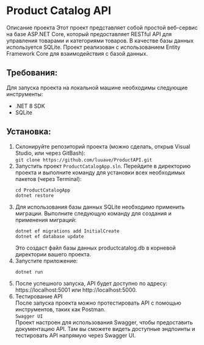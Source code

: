 # Product Catalog API

Описание проекта
Этот проект представляет собой простой веб-сервис на базе ASP.NET Core, который предоставляет RESTful API для управления товарами и категориями товаров. В качестве базы данных используется SQLite. Проект реализован с использованием Entity Framework Core для взаимодействия с базой данных.

## Требования:
Для запуска проекта на локальной машине необходимы следующие инструменты:
- .NET 8 SDK
- SQLite

## Установка:
1. Cклонируйте репозиторий проекта (можно сделать, открыв Visual Studio, или через GitBash):  
   `git clone https://github.com/luuave/ProductAPI.git`
2. Запустить проект `ProductCatalogApp.sln`. Перейдите в директорию проекта и выполните команду для установки всех необходимых пакетов (через Terminal):  
    ```
    cd ProductCatalogApp  
    dotnet restore
    ```  
3. Для использования базы данных SQLite необходимо применить миграции. Выполните следующую команду для создания и применения миграций:  
   ```
   dotnet ef migrations add InitialCreate  
   dotnet ef database update
   ```
   Это создаст файл базы данных productcatalog.db в корневой директории вашего проекта.  
5. Запустите приложение:  
   ```
   dotnet run
   ```
7. После успешного запуска, API будет доступно по адресу: https://localhost:5001 или http://localhost:5000.
8. Тестирование API  
После запуска проекта можно протестировать API с помощью инструментов, таких как Postman.  
   `Swagger UI`  
Проект настроен для использования Swagger, чтобы предоставить документацию API.
Там вы сможете видеть доступные эндпоинты и тестировать API напрямую через Swagger UI.
